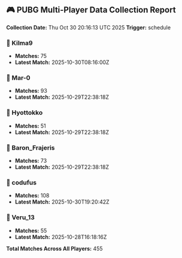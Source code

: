 ## 🎮 PUBG Multi-Player Data Collection Report
**Collection Date:** Thu Oct 30 20:16:13 UTC 2025
**Trigger:** schedule

### 👤 Kilma9
- **Matches:** 75
- **Latest Match:** 2025-10-30T08:16:00Z

### 👤 Mar-0
- **Matches:** 93
- **Latest Match:** 2025-10-29T22:38:18Z

### 👤 Hyottokko
- **Matches:** 51
- **Latest Match:** 2025-10-29T22:38:18Z

### 👤 Baron_Frajeris
- **Matches:** 73
- **Latest Match:** 2025-10-29T22:38:18Z

### 👤 codufus
- **Matches:** 108
- **Latest Match:** 2025-10-30T19:20:42Z

### 👤 Veru_13
- **Matches:** 55
- **Latest Match:** 2025-10-28T16:18:16Z

**Total Matches Across All Players:** 455
